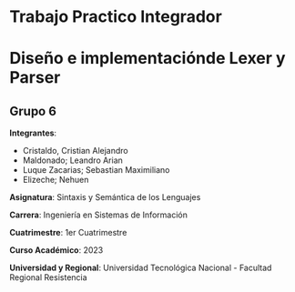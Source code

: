 # Trabajo Practico Integrador

# Diseño e implementaciónde Lexer y Parser

## Grupo 6

**Integrantes**:
- Cristaldo, Cristian Alejandro
- Maldonado; Leandro Arian
- Luque Zacarias; Sebastian Maximiliano
- Elizeche; Nehuen

**Asignatura**:             Sintaxis y Semántica de los Lenguajes

**Carrera**:             Ingeniería en Sistemas de Información

**Cuatrimestre**:             1er Cuatrimestre

**Curso Académico**:             2023

**Universidad y Regional**:           Universidad Tecnológica Nacional - Facultad Regional Resistencia
